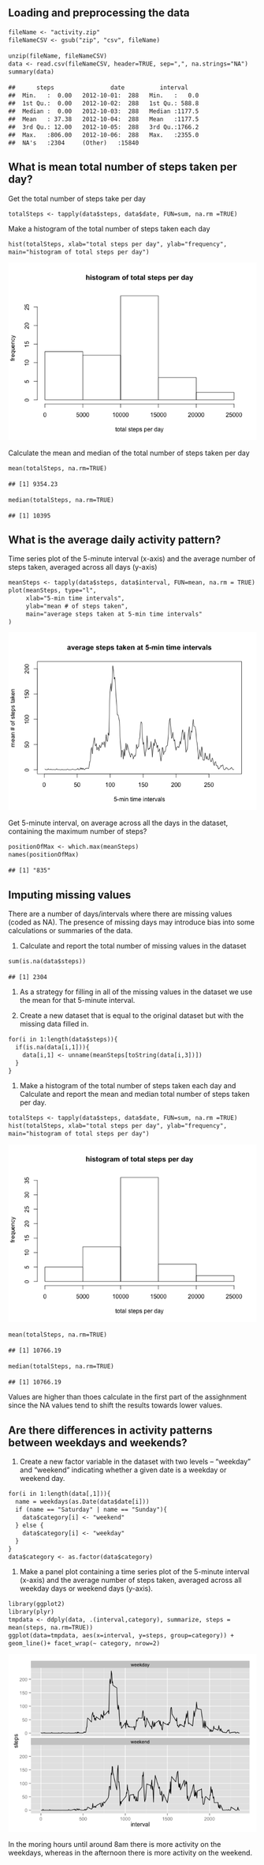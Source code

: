 Loading and preprocessing the data
----------------------------------

    fileName <- "activity.zip"
    fileNameCSV <- gsub("zip", "csv", fileName)

    unzip(fileName, fileNameCSV)
    data <- read.csv(fileNameCSV, header=TRUE, sep=",", na.strings="NA")
    summary(data)

    ##      steps                date          interval     
    ##  Min.   :  0.00   2012-10-01:  288   Min.   :   0.0  
    ##  1st Qu.:  0.00   2012-10-02:  288   1st Qu.: 588.8  
    ##  Median :  0.00   2012-10-03:  288   Median :1177.5  
    ##  Mean   : 37.38   2012-10-04:  288   Mean   :1177.5  
    ##  3rd Qu.: 12.00   2012-10-05:  288   3rd Qu.:1766.2  
    ##  Max.   :806.00   2012-10-06:  288   Max.   :2355.0  
    ##  NA's   :2304     (Other)   :15840

What is mean total number of steps taken per day?
-------------------------------------------------

Get the total number of steps take per day

    totalSteps <- tapply(data$steps, data$date, FUN=sum, na.rm =TRUE)

Make a histogram of the total number of steps taken each day

    hist(totalSteps, xlab="total steps per day", ylab="frequency", main="histogram of total steps per day")

![](PA1_template_files/figure-markdown_strict/unnamed-chunk-3-1.png)<!-- -->

Calculate the mean and median of the total number of steps taken per day

    mean(totalSteps, na.rm=TRUE)

    ## [1] 9354.23

    median(totalSteps, na.rm=TRUE)

    ## [1] 10395

What is the average daily activity pattern?
-------------------------------------------

Time series plot of the 5-minute interval (x-axis) and the average
number of steps taken, averaged across all days (y-axis)

    meanSteps <- tapply(data$steps, data$interval, FUN=mean, na.rm = TRUE)
    plot(meanSteps, type="l", 
         xlab="5-min time intervals", 
         ylab="mean # of steps taken", 
         main="average steps taken at 5-min time intervals"
    )

![](PA1_template_files/figure-markdown_strict/unnamed-chunk-5-1.png)<!-- -->

Get 5-minute interval, on average across all the days in the dataset,
containing the maximum number of steps?

    positionOfMax <- which.max(meanSteps)
    names(positionOfMax)

    ## [1] "835"

Imputing missing values
-----------------------

There are a number of days/intervals where there are missing values
(coded as NA). The presence of missing days may introduce bias into some
calculations or summaries of the data.

1.  Calculate and report the total number of missing values in the
    dataset

<!-- -->

    sum(is.na(data$steps))

    ## [1] 2304

1.  As a strategy for filling in all of the missing values in the
    dataset we use the mean for that 5-minute interval.

2.  Create a new dataset that is equal to the original dataset but with
    the missing data filled in.

<!-- -->

    for(i in 1:length(data$steps)){
      if(is.na(data[i,1])){
        data[i,1] <- unname(meanSteps[toString(data[i,3])])
      }
    }

1.  Make a histogram of the total number of steps taken each day and
    Calculate and report the mean and median total number of steps taken
    per day.

<!-- -->

    totalSteps <- tapply(data$steps, data$date, FUN=sum, na.rm =TRUE)
    hist(totalSteps, xlab="total steps per day", ylab="frequency", main="histogram of total steps per day")

![](PA1_template_files/figure-markdown_strict/unnamed-chunk-9-1.png)<!-- -->

    mean(totalSteps, na.rm=TRUE)

    ## [1] 10766.19

    median(totalSteps, na.rm=TRUE)

    ## [1] 10766.19

Values are higher than thoes calculate in the first part of the
assighnment since the NA values tend to shift the results towards lower
values.

Are there differences in activity patterns between weekdays and weekends?
-------------------------------------------------------------------------

1.  Create a new factor variable in the dataset with two levels –
    “weekday” and “weekend” indicating whether a given date is a weekday
    or weekend day.

<!-- -->

    for(i in 1:length(data[,1])){
      name = weekdays(as.Date(data$date[i]))
      if (name == "Saturday" | name == "Sunday"){
        data$category[i] <- "weekend"
      } else {
        data$category[i] <- "weekday"
      }
    }
    data$category <- as.factor(data$category)

1.  Make a panel plot containing a time series plot of the 5-minute
    interval (x-axis) and the average number of steps taken, averaged
    across all weekday days or weekend days (y-axis).

<!-- -->

    library(ggplot2)
    library(plyr)
    tmpdata <- ddply(data, .(interval,category), summarize, steps = mean(steps, na.rm=TRUE))
    ggplot(data=tmpdata, aes(x=interval, y=steps, group=category)) + geom_line()+ facet_wrap(~ category, nrow=2)

![](PA1_template_files/figure-markdown_strict/unnamed-chunk-11-1.png)<!-- -->

In the moring hours until around 8am there is more activity on the
weekdays, whereas in the afternoon there is more activity on the
weekend.
